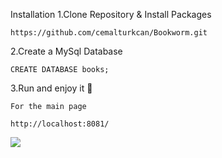 Installation
1.Clone Repository & Install Packages
```
https://github.com/cemalturkcan/Bookworm.git
```
2.Create a MySql Database
```
CREATE DATABASE books;
```
3.Run and enjoy it 🎉
```
For the main page

http://localhost:8081/
```


![](../gifs/example.gif)